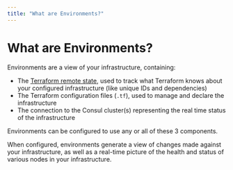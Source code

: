 ```yaml
---
title: "What are Environments?"
---
```

# What are Environments?

Environments are a view of your infrastructure, containing:

- The [Terraform remote state](https://terraform.io/docs/commands/remote.html),
used to track what Terraform knows about your configured infrastructure (like
unique IDs and dependencies)
- The Terraform configuration files (`.tf`), used to manage and declare
the infrastructure
- The connection to the Consul cluster(s) representing the real time
status of the infrastructure

Environments can be configured to use any or all of these 3 components.

When configured, environments generate a view of changes made against
your infrastructure, as well as a real-time picture of the health
and status of various nodes in your infrastructure.
